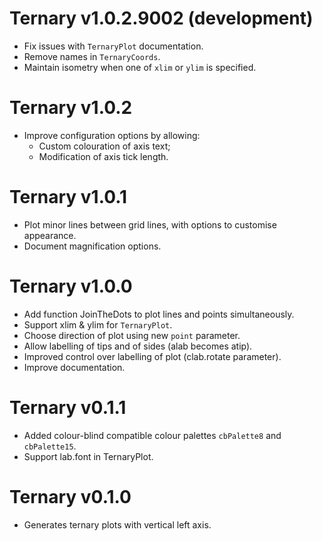 # Ternary v1.0.2.9002 (development)
 - Fix issues with `TernaryPlot` documentation.
 - Remove names in `TernaryCoords`.
 - Maintain isometry when one of `xlim` or `ylim` is specified.

# Ternary v1.0.2
 - Improve configuration options by allowing:
   - Custom colouration of axis text;
   - Modification of axis tick length.

# Ternary v1.0.1
 - Plot minor lines between grid lines, with options to customise appearance.
 - Document magnification options.

# Ternary v1.0.0
 - Add function JoinTheDots to plot lines and points simultaneously.
 - Support xlim & ylim for `TernaryPlot`.
 - Choose direction of plot using new `point` parameter.
 - Allow labelling of tips and of sides (alab becomes atip).
 - Improved control over labelling of plot (clab.rotate parameter).
 - Improve documentation.

# Ternary v0.1.1
 - Added colour-blind compatible colour palettes `cbPalette8` and `cbPalette15`.
 - Support lab.font in TernaryPlot.

# Ternary v0.1.0
 - Generates ternary plots with vertical left axis.
